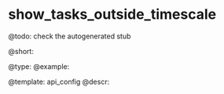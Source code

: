 show_tasks_outside_timescale
=============

@todo:
	check the autogenerated stub


@short:
	

@type: 
@example:


@template:	api_config
@descr:



